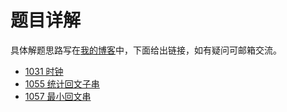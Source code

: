 # 题目详解
具体解题思路写在[我的博客](https://seventeen1gx.github.io/)中，下面给出链接，如有疑问可邮箱交流。

* [1031 时钟](https://seventeen1gx.github.io/2018/04/25/1031-%E6%97%B6%E9%92%9F/#more)
* [1055 统计回文子串](http://codeup.cn/problem.php?id=1055)
* [1057 最小回文串](http://codeup.cn/problem.php?id=1057)


